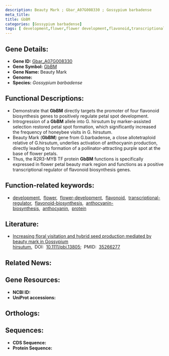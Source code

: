 ```yaml
---
description: Beauty Mark ; Gbar_A07G008330 ; Gossypium barbadense
meta_title:
title: GbBM
categories: [Gossypium barbadense]
tags: [ development,flower,flower development,flavonoid,transcriptional regulator,flavonoid biosynthesis,anthocyanin biosynthesis,anthocyanin,protein ]
---
```


## Gene Details:
- **Gene ID:** [Gbar_A07G008330]()
- **Gene Symbol:** <u>GbBM</u>
- **Gene Name:** Beauty Mark
- **Genome:** []()
- **Species:** *Gossypium barbadense*

## Functional Descriptions:
   - Demonstrate that **GbBM** directly targets the promoter of four flavonoid biosynthesis genes to positively regulate petal spot development.
   - Introgression of a **GbBM** allele into G. hirsutum by marker-assisted selection restored petal spot formation, which significantly increased the frequency of honeybee visits in G. hirsutum.
   - Beauty Mark (**GbBM**) gene from G.barbadense, a close allotetraploid relative of G.hirsutum, underlies activation of anthocyanin production, directly leading to formation of a pollinator-attracting purple spot at the base of flower petals. 
   - Thus, the R2R3-MYB TF protein **GbBM** functions is specifically expressed in flower petal beauty mark region and functions as a positive transcriptional regulator of flavonoid biosynthesis genes.

## Function-related keywords:
   - [development](/tags/development/),&nbsp;&nbsp;[flower](/tags/flower/),&nbsp;&nbsp;[flower-development](/tags/flower-development/),&nbsp;&nbsp;[flavonoid](/tags/flavonoid/),&nbsp;&nbsp;[transcriptional-regulator](/tags/transcriptional-regulator/),&nbsp;&nbsp;[flavonoid-biosynthesis](/tags/flavonoid-biosynthesis/),&nbsp;&nbsp;[anthocyanin-biosynthesis](/tags/anthocyanin-biosynthesis/),&nbsp;&nbsp;[anthocyanin](/tags/anthocyanin/),&nbsp;&nbsp;[protein](/tags/protein/)

## Literature:
   - [Increasing floral visitation and hybrid seed production mediated by beauty mark in Gossypium hirsutum.](https://doi.org/10.1111/pbi.13805)&nbsp;&nbsp;DOI:&nbsp;&nbsp;[10.1111/pbi.13805](https://doi.org/10.1111/pbi.13805);&nbsp;&nbsp;PMID:&nbsp;&nbsp;[35266277](https://pubmed.ncbi.nlm.nih.gov/35266277/)

## Related News:

## Gene Resources:
- **NCBI ID:**  [](https://www.ncbi.nlm.nih.gov/gene/?term=)
- **UniProt accessions:**  [](https://www.uniprot.org/uniprotkb//entry)

## Orthologs:

## Sequences:
- **CDS Sequence:**
- **Protein Sequence:**
